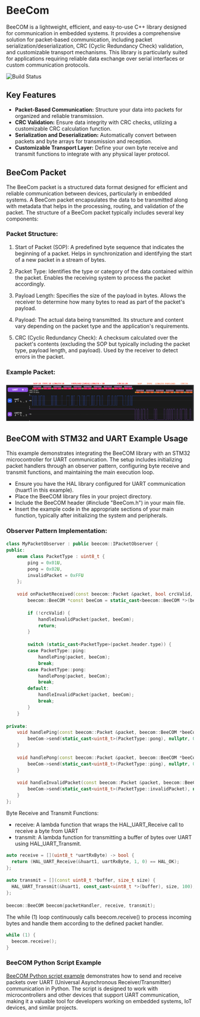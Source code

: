 # BeeCom

BeeCOM is a lightweight, efficient, and easy-to-use C++ library designed for communication in embedded systems. It provides a comprehensive solution for packet-based communication, including packet serialization/deserialization, CRC (Cyclic Redundancy Check) validation, and customizable transport mechanisms. This library is particularly suited for applications requiring reliable data exchange over serial interfaces or custom communication protocols.

![Build Status](https://github.com/konrad1s/BeeCom-Protocol/actions/workflows/stm32-c-cpp.yml/badge.svg)

## Key Features

- **Packet-Based Communication:** Structure your data into packets for organized and reliable transmission.
- **CRC Validation:** Ensure data integrity with CRC checks, utilizing a customizable CRC calculation function.
- **Serialization and Deserialization:** Automatically convert between packets and byte arrays for transmission and reception.
- **Customizable Transport Layer:** Define your own byte receive and transmit functions to integrate with any physical layer protocol.

## BeeCom Packet
The BeeCom packet is a structured data format designed for efficient and reliable communication between devices, particularly in embedded systems. A BeeCom packet encapsulates the data to be transmitted along with metadata that helps in the processing, routing, and validation of the packet. The structure of a BeeCom packet typically includes several key components:

### Packet Structure:

1. Start of Packet (SOP):
        A predefined byte sequence that indicates the beginning of a packet.
        Helps in synchronization and identifying the start of a new packet in a stream of bytes.

2. Packet Type:
        Identifies the type or category of the data contained within the packet.
        Enables the receiving system to process the packet accordingly.

3. Payload Length:
        Specifies the size of the payload in bytes.
        Allows the receiver to determine how many bytes to read as part of the packet's payload.

4. Payload:
        The actual data being transmitted.
        Its structure and content vary depending on the packet type and the application's requirements.

5. CRC (Cyclic Redundancy Check):
        A checksum calculated over the packet's contents (excluding the SOP but typically including the packet type, payload length, and payload).
        Used by the receiver to detect errors in the packet.

### Example Packet:
![example_packet](https://github.com/konrad1s/BeeCom/blob/master/examples/uart_packet/beecom_packet.png)

## BeeCOM with STM32 and UART Example Usage

This example demonstrates integrating the BeeCOM library with an STM32 microcontroller for UART communication. The setup includes initializing packet handlers through an observer pattern, configuring byte receive and transmit functions, and maintaining the main execution loop.

- Ensure you have the HAL library configured for UART communication (huart1 in this example).
- Place the BeeCOM library files in your project directory.
- Include the BeeCOM header (#include "BeeCom.h") in your main file.
- Insert the example code in the appropriate sections of your main function, typically after initializing the system and peripherals.

### Observer Pattern Implementation:
```cpp
class MyPacketObserver : public beecom::IPacketObserver {
public:
    enum class PacketType : uint8_t {
        ping = 0x01U,
        pong = 0x02U,
        invalidPacket = 0xFFU
    };

    void onPacketReceived(const beecom::Packet &packet, bool crcValid, void *beeComInstance) override {
        beecom::BeeCOM *const beeCom = static_cast<beecom::BeeCOM *>(beeComInstance);

        if (!crcValid) {
            handleInvalidPacket(packet, beeCom);
            return;
        }

        switch (static_cast<PacketType>(packet.header.type)) {
        case PacketType::ping:
            handlePing(packet, beeCom);
            break;
        case PacketType::pong:
            handlePong(packet, beeCom);
            break;
        default:
            handleInvalidPacket(packet, beeCom);
            break;
        }
    }

private:
    void handlePing(const beecom::Packet &packet, beecom::BeeCOM *beeCom) {
        beeCom->send(static_cast<uint8_t>(PacketType::pong), nullptr, 0U);
    }

    void handlePong(const beecom::Packet &packet, beecom::BeeCOM *beeCom) {
        beeCom->send(static_cast<uint8_t>(PacketType::ping), nullptr, 0U);
    }

    void handleInvalidPacket(const beecom::Packet &packet, beecom::BeeCOM *beeCom) {
        beeCom->send(static_cast<uint8_t>(PacketType::invalidPacket), nullptr, 0U);
    }
};
```
Byte Receive and Transmit Functions:
- receive: A lambda function that wraps the HAL_UART_Receive call to receive a byte from UART
- transmit: A lambda function for transmitting a buffer of bytes over UART using HAL_UART_Transmit.
```cpp
auto receive = [](uint8_t *uartRxByte) -> bool {
  return (HAL_UART_Receive(&huart1, uartRxByte, 1, 0) == HAL_OK);
};

auto transmit = [](const uint8_t *buffer, size_t size) {
  HAL_UART_Transmit(&huart1, const_cast<uint8_t *>(buffer), size, 100);
};

beecom::BeeCOM beecom(packetHandler, receive, transmit);
```
The while (1) loop continuously calls beecom.receive() to process incoming bytes and handle them according to the defined packet handler.
```cpp
while (1) {
  beecom.receive();
}
```

### BeeCOM Python Script Example

[BeeCOM Python script example](https://github.com/konrad1s/BeeCom/tree/master/examples/python_script) demonstrates how to send and receive packets over UART (Universal Asynchronous Receiver/Transmitter) communication in Python. The script is designed to work with microcontrollers and other devices that support UART communication, making it a valuable tool for developers working on embedded systems, IoT devices, and similar projects.

